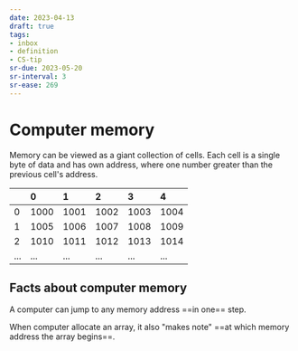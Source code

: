 ```yaml
---
date: 2023-04-13
draft: true
tags:
- inbox
- definition
- CS-tip
sr-due: 2023-05-20
sr-interval: 3
sr-ease: 269
---
```


# Computer memory

Memory can be viewed as a giant collection of cells.
Each cell is a single byte of data and has own address, where one number greater
than the previous cell's address.

|     | 0    | 1    | 2    | 3    | 4    |
|:----|:-----|:-----|:-----|:-----|:-----|
| 0   | 1000 | 1001 | 1002 | 1003 | 1004 |
| 1   | 1005 | 1006 | 1007 | 1008 | 1009 |
| 2   | 1010 | 1011 | 1012 | 1013 | 1014 |
| ... | ...  | ...  | ...  | ...  | ...  |

## Facts about computer memory

A computer can jump to any memory address ==in one== step.
<!--SR:!2023-04-17,3,250-->

When computer allocate an array, it also "makes note" ==at which memory address
the array begins==.
